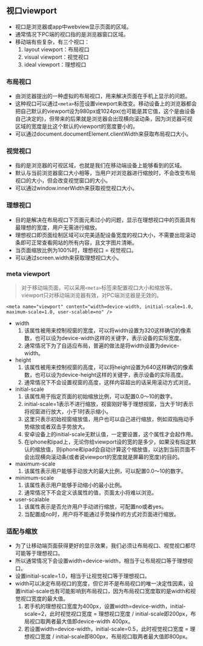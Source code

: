## 视口viewport
- 视口是浏览器或app中webview显示页面的区域。
- 通常情况下PC端的视口指的是浏览器窗口区域。
- 移动端有些复杂，有三个视口：
  1. layout viewport：布局视口
  2. visual viewport：视觉视口
  3. ideal viewport：理想视口
### 布局视口
- 由浏览器提出的一种虚拟的布局视口，用来解决页面在手机上显示的问题。
- 这种视口可以通过`<meta>`标签设置viewport来改变。移动设备上的浏览器都会把自己默认的viewport设为980px或1024px(也可能是其它值，这个是由设备自己决定的)，但带来的后果就是浏览器会出现横向滚动条，因为浏览器可视区域的宽度是比这个默认的viewport的宽度要小的。
- 可以通过document.documentElement.clientWidth来获取布局视口大小。
### 视觉视口
- 指的是浏览器的可视区域，也就是我们在移动端设备上能够看到的区域。
- 默认与当前浏览器窗口大小相等，当用户对浏览器进行缩放时，不会改变布局视口的大小，但会改变视觉窗口的大小。
- 可以通过window.innerWidth来获取视觉视口大小。
### 理想视口
- 目的是解决在布局视口下页面元素过小的问题，显示在理想视口中的页面具有最理想的宽度，用户无需进行缩放。
- 理想视口即页面绘制区域可以完美适配设备宽度的视口大小，不需要出现滚动条即可正常查看网站的所有内容，且文字图片清晰。
- 当页面缩放比例为100%时，理想视口 = 视觉视口。
- 可以通过screen.width来获取理想视口大小。
### meta viewport
> 对于移动端页面，可以采用`<meta>`标签来配置视口大小和缩放等。viewport只对移动端浏览器有效，对PC端浏览器是无效的。

```
<meta name="viewport" content="width=device-width, initial-scale=1.0, maximum-scale=1.0, user-scalable=no" />
```
- width
  1. 该属性被用来控制视窗的宽度，可以将width设置为320这样确切的像素数，也可以设为device-width这样的关键字，表示设备的实际宽度。
  2. 通常情况下为了自适应布局，普遍的做法是将width设置为device-width。
- height
  1. 该属性被用来控制视窗的高度，可以将height设置为640这样确切的像素数，也可以设为device-height这样的关键字，表示设备的实际高度。
  2. 通常情况下不会设置视窗的高度，这样内容超出的话采用滚动方式浏览。
- initial-scale
  1. 该属性用于指定页面的初始缩放比例，可以配置0.0～10的数字。
  2. initial-scale=1表示不进行缩放，视窗刚好等于理想视窗，当大于1时表示将视窗进行放大，小于1时表示缩小。
  3. 这里只表示初始视窗缩放值，用户也可以自己进行缩放，例如双指拖动手势缩放或者双击手势放大。
  4. 安卓设备上的initial-scale无默认值，一定要设置，这个属性才会起作用。
  5. 在iphone和ipad上，无论你给viewport设的宽的是多少，如果没有指定默认的缩放值，则iphone和ipad会自动计算这个缩放值，以达到当前页面不会出现横向滚动条(或者说viewport的宽度就是屏幕的宽度)的目的。
- maximum-scale
  1. 该属性表示用户能够手动放大的最大比例，可以配置0.0～10的数字。
- minimum-scale
  1. 该属性表示用户能够手动缩小的最小比例。
  2. 通常情况下不会定义该属性的值，页面太小将难以浏览。
- user-scalable
  1. 该属性表示是否允许用户手动进行缩放，可配置no或者yes。
  2. 当配置成no时，用户将不能通过手势操作的方式对页面进行缩放。
### 适配与缩放
- 为了让移动端页面获得更好的显示效果，我们必须让布局视口、视觉视口都尽可能等于理想视口。
- 所以通常情况下会设置width=device-width，相当于让布局视口等于理想视口。
- 设置initial-scale=1.0，相当于让视觉视口等于理想视口。
- width可以决定布局视口的宽度，但它并不是布局视口的唯一决定性因素，设置initial-scale也有可能影响到布局视口，因为布局视口宽度取的是width和视觉视口宽度的最大值。
  1. 若手机的理想视口宽度为400px，设置width=device-width，initial-scale=2，此时视觉视口宽度 = 理想视口宽度 / initial-scale即200px，布局视口取两者最大值即device-width 400px。
  2. 若设置width=device-width，initial-scale=0.5，此时视觉视口宽度 = 理想视口宽度 / initial-scale即800px，布局视口取两者最大值即800px。
